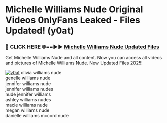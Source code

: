 # Michelle Williams Nude Original Videos 0nlyFans Leaked - Files Updated! (y0at)

<h3>🔴 CLICK HERE 🌐==►► <a href="https://tinyurl.com/52m3yx9h" rel="nofollow">Michelle Williams Nude Updated Files</a></h3>

Get Michelle Williams Nude and all content. Now you can access all videos and pictures of Michelle Williams Nude. New Updated Files 2025!

[![y0at](https://i.imgur.com/TnHtlc8.gif)](https://tinyurl.com/52m3yx9h)
olivia williams nude<br>
genelle williams nude<br>
jennifer williams nude<br>
jennifer williams nudes<br>
nude jennifer williams<br>
ashley williams nudes<br>
macie williams nude<br>
megan williams nude<br>
danielle williams mccord nude